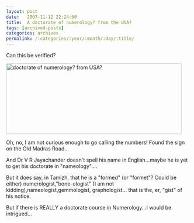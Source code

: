 ```yaml
---
layout: post
date:	2007-11-12 22:24:00
title:  A doctorate of numerology? from the USA?
tags: [archived-posts]
categories: archives
permalink: /:categories/:year/:month/:day/:title/
---
```

Can this be verified?




<a href="http://www.flickr.com/photos/20401428@N08/1986503558/" title="Photo Sharing"><img src="http://farm3.static.flickr.com/2394/1986503558_d959779941_o.jpg" width="480" height="193" alt="doctorate of numerology? from USA?" /></a>


Oh, no, I am not curious enough to go calling the numbers! Found the sign on the Old Madras Road...

And Dr V R Jayachander doesn't spell his name in English...maybe he is yet to get his doctorate in "nameology"....

But it does say, in Tamizh, that he is a "formed" (or "formet"? Could be either) numerologist,"bone-ologist" (I am not kidding),nameologist,gemmologist, graphologist... that is the, er, "gist" of his notice.

But if there is REALLY a doctorate course in Numerology...I would be intrigued...

